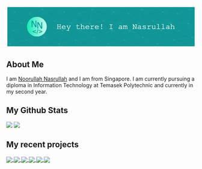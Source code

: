 ![Header](assets/header.png)

## About Me
I am <a href="https://nasportfolio.com">Noorullah Nasrullah</a> and I am from Singapore. I am currently pursuing a diploma in Information Technology at Temasek Polytechnic and currently in my second year.

## My Github Stats
<img src="https://github-readme-stats.vercel.app/api?username=Coeeter&show_icons=true&theme=github_dark&hide_border=true" />
<img src="https://github-readme-stats.vercel.app/api/top-langs/?username=Coeeter&layout=compact&theme=github_dark&hide_border=true" />

## My recent projects
<a href="https://github.com/Coeeter/kt-android-clicktoeat">
  <img align="center" src="https://github-readme-stats.vercel.app/api/pin/?username=Coeeter&theme=github_dark&hide_border=true&repo=kt-android-clicktoeat"/>
</a>
<a href="https://github.com/Coeeter/ClickToPost">
  <img align="center" src="https://github-readme-stats.vercel.app/api/pin/?username=Coeeter&theme=github_dark&hide_border=true&repo=ClickToPost"/>
</a>
<a href="https://github.com/Coeeter/ts-clicktoeat-backend">
  <img align="center" src="https://github-readme-stats.vercel.app/api/pin/?username=Coeeter&theme=github_dark&hide_border=true&repo=ts-clicktoeat-backend"/>
</a>
<a href="https://github.com/Coeeter/TodoListCompose">
  <img align="center" src="https://github-readme-stats.vercel.app/api/pin/?username=Coeeter&theme=github_dark&hide_border=true&repo=TodoListCompose"/>
</a>
<a href="https://github.com/Coeeter/ts-nasportfolio">
  <img align="center" src="https://github-readme-stats.vercel.app/api/pin/?username=Coeeter&theme=github_dark&hide_border=true&repo=ts-nasportfolio"/>
</a>
<a href="https://github.com/Coeeter/flutter-clicktorun">
  <img align="center" src="https://github-readme-stats.vercel.app/api/pin/?username=Coeeter&theme=github_dark&hide_border=true&repo=flutter-clicktorun"/>
</a>

